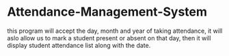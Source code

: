 # Attendance-Management-System 
this program will accept the day, month and year of taking attendance, it will aslo allow us to mark a student present or absent on that day, 
then it will display student attendance list along with the date.
